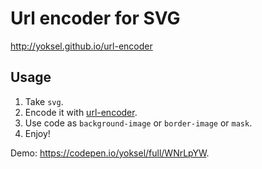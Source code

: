 # Url encoder for SVG

http://yoksel.github.io/url-encoder

## Usage

1. Take `svg`.
2. Encode it with [url-encoder](http://yoksel.github.io/url-encoder/).
3. Use code as `background-image` or `border-image` or `mask`.
4. Enjoy!

Demo: https://codepen.io/yoksel/full/WNrLpYW.
